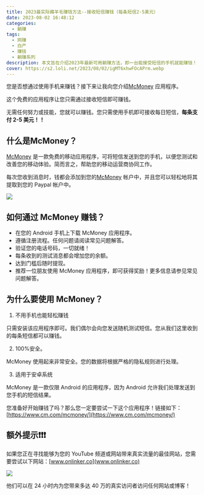 ```yaml
---
title: 2023最实际薅羊毛赚钱方法--接收短信赚钱（每条短信2-5美元）
date: 2023-08-02 16:48:12
categories:
  - 躺赚
tags:
  - 网赚
  - 白产
  - 赚钱
  - 躺赚系列
description: 本文旨在介绍2023年最新可用躺赚方法，即一台能接受短信的手机就能赚钱！！！
cover: https://s2.loli.net/2023/08/02/igMT6xhwFOcAPrm.webp
---
```


您是否想通过使用手机来赚钱？接下来让我向您介绍[McMoney](https://www.cm.com/mcmoney/) 应用程序。

这个免费的应用程序让您只需通过接收短信即可赚钱。

无需任何努力或技能，您就可以赚钱。您只需使用手机即可接收每日短信，**每条支付 2-5 美元！！** 

## 什么是McMoney？

[McMoney](https://www.cm.com/mcmoney/) 是一款免费的移动应用程序，可将短信发送到您的手机，以便您测试和改善您的移动体验。简而言之，帮助您的移动运营商协同工作。

每次您收到消息时，钱都会添加到您的[McMoney](https://www.cm.com/mcmoney/) 帐户中，并且您可以轻松地将其提取到您的 Paypal 帐户中。

![](https://s2.loli.net/2023/08/02/qC7DBpoFcdvh9KN.webp)

## 如何通过 McMoney 赚钱？

- 在您的 Android 手机上下载 McMoney 应用程序。
- 遵循注册流程。任何问题请阅读常见问题解答。
- 验证您的电话号码，一切就绪！
- 每条收到的测试消息都会增加您的余额。
- 达到门槛后随时提现。
- 推荐一位朋友使用 McMoney 应用程序，即可获得奖励！更多信息请参见常见问题解答。

## 为什么要使用 McMoney？

1. 不用手机也能轻松赚钱

只需安装该应用程序即可。我们偶尔会向您发送随机测试短信。您从我们这里收到的每条短信都可以赚钱。

2. 100%安全。

McMoney 使用起来非常安全。您的数据将根据严格的隐私规则进行处理。

3. 适用于安卓系统

McMoney 是一款仅限 Android 的应用程序，因为 Android 允许我们处理发送到您手机的短信结果。

您准备好开始赚钱了吗？那么您一定要尝试一下这个应用程序！链接如下：[https://www.cm.com/mcmoney/](https://www.cm.com/mcmoney/)

## 额外提示❗❗❗

如果您正在寻找能够为您的 YouTube 频道或网站带来真实流量的最佳网站，您需要尝试以下网站：[www.onlinker.co](www.onlinker.co)

![](https://s2.loli.net/2023/08/02/cRZJ2rPOQAgXK3D.webp)

他们可以在 24 小时内为您带来多达 40 万的真实访问者访问任何网站或博客！



